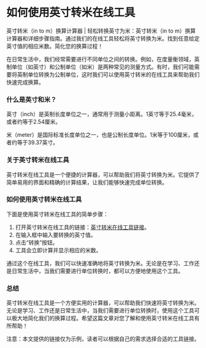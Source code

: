 如何使用英寸转米在线工具
============

英寸转米（in to m）换算计算器 | 轻松转换英寸为米：英寸转米（in to m）换算计算器和详细步骤指南。通过我们的在线工具轻松将英寸转换为米。找到任意给定英寸值的相应米数。简化您的换算过程！

在日常生活中，我们经常需要进行不同单位之间的转换。例如，在度量衡领域，英制单位（如英寸）和公制单位（如米）是两种常见的测量方式。有时，我们可能需要将英制单位转换为公制单位，这时我们可以使用英寸转米的在线工具来帮助我们快速完成换算。

### 什么是英寸和米？

英寸（inch）是英制长度单位之一，通常用于测量小距离。1英寸等于25.4毫米，或者约等于2.54厘米。

米（meter）是国际标准长度单位之一，也是公制长度单位。1米等于100厘米，或者约等于39.37英寸。

### 关于英寸转米在线工具

英寸转米在线工具是一个便捷的计算器，可以帮助我们将英寸转换为米。它提供了简单易用的界面和精确的计算结果，让我们能够快速完成单位转换。

### 如何使用英寸转米在线工具

下面是使用英寸转米在线工具的简单步骤：

1. 打开英寸转米在线工具的链接：[英寸转米在线工具链接](https://www.onlinecalculatorsfree.com/zh-tw/convert/inch-to-meter.html)。
2. 在输入框中输入要转换的英寸值。
3. 点击“转换”按钮。
4. 工具会立即计算并显示相应的米数。

通过这个在线工具，我们可以快速准确地将英寸转换为米。无论是在学习、工作还是日常生活中，当我们需要进行单位转换时，都可以方便地使用这个工具。

### 总结

英寸转米在线工具是一个方便实用的计算器，可以帮助我们快速将英寸转换为米。无论是学习、工作还是日常生活中，当我们需要进行单位转换时，使用这个工具可以极大地简化我们的换算过程。希望这篇文章对您了解和使用英寸转米在线工具有所帮助！

注意：本文提供的链接仅为示例，读者可以根据自己的需求选择合适的工具链接。
